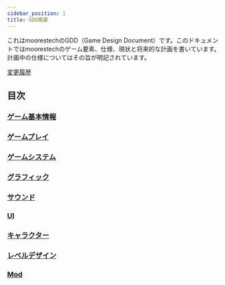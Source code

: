 ```yaml
---
sidebar_position: 1
title: GDD概要
---
```


これはmoorestechのGDD（Game Design Document）です。このドキュメントではmoorestechのゲーム要素、仕様、現状と将来的な計画を書いています。計画中の仕様についてはその旨が明記されています。

[変更履歴](https://github.com/moorestech/moorestech_doc/pulls?q=is%3Apr+is%3Aclosed+gdd)

## 目次

### [ゲーム基本情報](/docs/gdd/basic)

### [ゲームプレイ](/docs/gdd/gameplay/info)

### [ゲームシステム](/docs/gdd/gamesystem/info)

### [グラフィック](/docs/gdd/graphic/info)

### [サウンド](/docs/gdd/sound/info)

### [UI](/docs/gdd/ui/info)

### [キャラクター](/docs/gdd/character/info)

### [レベルデザイン](/docs/gdd/level-design/info)

### [Mod](/docs/gdd/mod/info)



